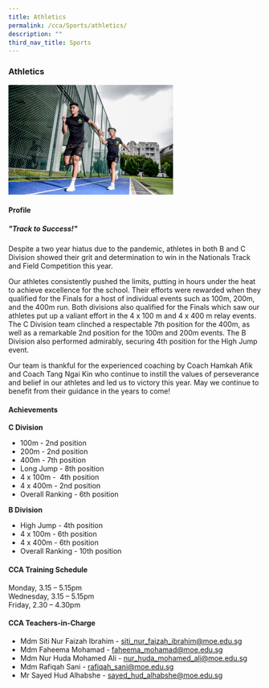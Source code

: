 ```yaml
---
title: Athletics
permalink: /cca/Sports/athletics/
description: ""
third_nav_title: Sports
---
```

### **Athletics**

<img src="/images/Athletics.jpg" 
     style="width:65%">

#### **Profile**

##### **"Track to Success!"**

Despite a two year hiatus due to the pandemic, athletes in both B and C Division showed their grit and determination to win in the Nationals Track and Field Competition this year.

Our athletes consistently pushed the limits, putting in hours under the heat to achieve excellence for the school. Their efforts were rewarded when they qualified for the Finals for a host of individual events such as 100m, 200m, and the 400m run. Both divisions also qualified for the Finals which saw our athletes put up a valiant effort in the 4 x 100 m and 4 x 400 m relay events. The C Division team clinched a respectable 7th position for the 400m, as well as a remarkable 2nd position for the 100m and 200m events. The B Division also performed admirably, securing 4th position for the High Jump event.

Our team is thankful for the experienced coaching by Coach Hamkah Afik and Coach Tang Ngai Kin who continue to instill the values of perseverance and belief in our athletes and led us to victory this year. May we continue to benefit from their guidance in the years to come! 

#### **Achievements**

**C Division**
* 100m - 2nd position
* 200m - 2nd position
* 400m - 7th position
* Long Jump - 8th position
* 4 x 100m -  4th position
* 4 x 400m - 2nd position
* Overall Ranking - 6th position

**B Division**
* High Jump - 4th position
* 4 x 100m - 6th position
* 4 x 400m - 6th position
* Overall Ranking - 10th position

#### **CCA Training Schedule**

Monday, 3.15 – 5.15pm  <br>
Wednesday, 3.15 – 5.15pm<br>
Friday, 2.30 – 4.30pm

#### **CCA Teachers-in-Charge**

* Mdm Siti Nur Faizah Ibrahim - [siti_nur_faizah_ibrahim@moe.edu.sg](mailto:siti_nur_faizah_ibrahim@moe.edu.sg)
* Mdm Faheema Mohamad - [faheema_mohamad@moe.edu.sg](mailto:faheema_mohamad@moe.edu.sg)
* Mdm Nur Huda Mohamed Ali - [nur_huda_mohamed_ali@moe.edu.sg](mailto:nur_huda_mohamed_ali@moe.edu.sg)
* Mdm Rafiqah Sani - [rafiqah_sani@moe.edu.sg](mailto:rafiqah_sani@moe.edu.sg)
* Mr Sayed Hud Alhabshe - [sayed_hud_alhabshe@moe.edu.sg](mailto:sayed_hud_alhabshe@moe.edu.sg)
